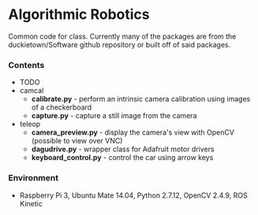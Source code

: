 # Algorithmic Robotics #

Common code for class. Currently many of the packages are from the duckietown/Software github repository or built off of said packages.

### Contents ###
* TODO
* camcal
    * **calibrate.py** - perform an intrinsic camera calibration using images of a checkerboard
    * **capture.py** - capture a still image from the camera
* teleop
    * **camera_preview.py** - display the camera's view with OpenCV (possible to view over VNC)
    * **dagudrive.py** - wrapper class for Adafruit motor drivers
    * **keyboard_control.py** - control the car using arrow keys

### Environment ###

* Raspberry Pi 3, Ubuntu Mate 14.04, Python 2.7.12, OpenCV 2.4.9, ROS Kinetic
